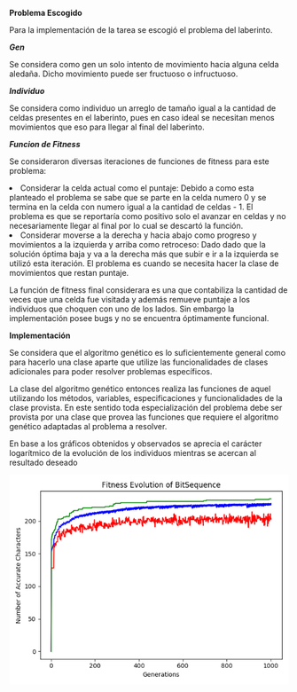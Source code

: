 **Problema Escogido**

Para la implementación de la tarea se escogió el problema del laberinto.

***Gen***

Se considera como gen un solo intento de movimiento hacia alguna celda aledaña. Dicho movimiento
puede ser fructuoso o infructuoso.

***Individuo***

Se considera como individuo un arreglo de tamaño igual a la cantidad de celdas presentes en el laberinto, pues en caso 
ideal
se necesitan menos movimientos que eso para llegar al final del laberinto.

***Funcion de Fitness***

Se consideraron diversas iteraciones de funciones de fitness para este problema:
 <li> Considerar la celda actual como el puntaje: Debido a como esta planteado el problema se sabe que se parte en la 
 celda numero 0 y se termina en la celda con numero igual a la cantidad de celdas - 1. El problema es que se reportaría
 como positivo solo el avanzar en celdas y no necesariamente llegar al final por lo cual se descartó la función.
 <li> Considerar moverse a la derecha y hacia abajo como progreso y movimientos a la izquierda y arriba como retroceso:
 Dado dado que la solución óptima baja y va a la derecha más que subir e ir a la izquierda se utilizó esta iteración. El
 problema es cuando se necesita hacer la clase de movimientos que restan puntaje.

La función de fitness final considerara es una que contabiliza la cantidad de veces que una celda fue visitada y además 
remueve puntaje a los individuos que choquen con uno de los lados. Sin embargo la implementación posee bugs y no se 
encuentra óptimamente funcional.


**Implementación**


Se considera que el algoritmo genético es lo suficientemente general como para hacerlo una clase aparte que utilize
las funcionalidades de clases adicionales para poder resolver problemas específicos.

La clase del algoritmo genético entonces realiza las funciones de aquel utilizando los métodos, variables, 
especificaciones y funcionalidades de la clase provista. En este sentido toda especialización del problema debe ser 
provista por una clase que provea las funciones que requiere el algoritmo genético adaptadas al problema a resolver.

En base a los gráficos obtenidos y observados se aprecia el carácter logarítmico de la evolución de los individuos 
mientras se acercan al resultado deseado


![alt text](BitSeq.png)


